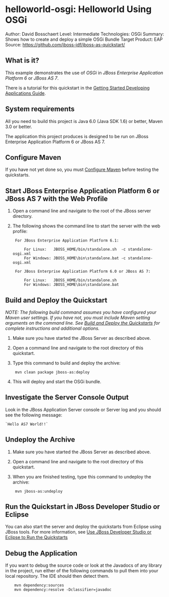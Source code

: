 helloworld-osgi: Helloworld Using OSGi
======================================
Author: David Bosschaert
Level: Intermediate
Technologies: OSGi
Summary: Shows how to create and deploy a simple OSGi Bundle
Target Product: EAP
Source: <https://github.com/jboss-jdf/jboss-as-quickstart/>

What is it?
-----------

This example demonstrates the use of *OSGi* in  *JBoss Enterprise Application Platform 6* or *JBoss AS 7*.

There is a tutorial for this quickstart in the [Getting Started Developing Applications Guide](http://www.jboss.org/jdf/quickstarts/jboss-as-quickstart/guide/HelloworldOSGiQuickstart/).


System requirements
-------------------

All you need to build this project is Java 6.0 (Java SDK 1.6) or better, Maven 3.0 or better.

The application this project produces is designed to be run on JBoss Enterprise Application Platform 6 or JBoss AS 7. 

 
Configure Maven
---------------

If you have not yet done so, you must [Configure Maven](../README.md#configure-maven) before testing the quickstarts.


Start JBoss Enterprise Application Platform 6 or JBoss AS 7 with the Web Profile
-------------------------

1. Open a command line and navigate to the root of the JBoss server directory.
2. The following shows the command line to start the server with the web profile:

        For JBoss Enterprise Application Platform 6.1: 
        
            For Linux:   JBOSS_HOME/bin/standalone.sh  -c standalone-osgi.xml
            For Windows: JBOSS_HOME\bin\standalone.bat -c standalone-osgi.xml

        For JBoss Enterprise Application Platform 6.0 or JBoss AS 7: 
        
            For Linux:   JBOSS_HOME/bin/standalone.sh
            For Windows: JBOSS_HOME\bin\standalone.bat


Build and Deploy the Quickstart
-------------------------

_NOTE: The following build command assumes you have configured your Maven user settings. If you have not, you must include Maven setting arguments on the command line. See [Build and Deploy the Quickstarts](../README.md#build-and-deploy-the-quickstarts) for complete instructions and additional options._

1. Make sure you have started the JBoss Server as described above.
2. Open a command line and navigate to the root directory of this quickstart.
3. Type this command to build and deploy the archive:

        mvn clean package jboss-as:deploy

4. This will deploy and start the OSGi bundle.


Investigate the Server Console Output
-------------------------

Look in the JBoss Application Server console or Server log and you should see the following message:

    `Hello AS7 World!!`


Undeploy the Archive
--------------------

1. Make sure you have started the JBoss Server as described above.
2. Open a command line and navigate to the root directory of this quickstart.
3. When you are finished testing, type this command to undeploy the archive:

        mvn jboss-as:undeploy


Run the Quickstart in JBoss Developer Studio or Eclipse
-------------------------------------
You can also start the server and deploy the quickstarts from Eclipse using JBoss tools. For more information, see [Use JBoss Developer Studio or Eclipse to Run the Quickstarts](../README.md#use-jboss-developer-studio-or-eclipse-to-run-the-quickstarts) 


Debug the Application
------------------------------------

If you want to debug the source code or look at the Javadocs of any library in the project, run either of the following commands to pull them into your local repository. The IDE should then detect them.

        mvn dependency:sources
        mvn dependency:resolve -Dclassifier=javadoc
